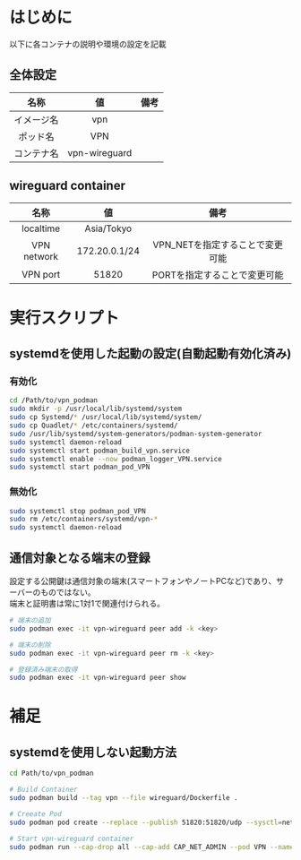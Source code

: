 # はじめに
以下に各コンテナの説明や環境の設定を記載

## 全体設定
|名称|値|備考|
|:-:|:-:|:-:|
|イメージ名|vpn||
|ポッド名|VPN||
|コンテナ名|vpn-wireguard|

## wireguard container
|名称|値|備考|
|:-:|:-:|:-:|
|localtime|Asia/Tokyo||
|VPN network|172.20.0.1/24|VPN_NETを指定することで変更可能|
|VPN port|51820|PORTを指定することで変更可能|

# 実行スクリプト

## systemdを使用した起動の設定(自動起動有効化済み)
### 有効化
```sh
cd /Path/to/vpn_podman
sudo mkdir -p /usr/local/lib/systemd/system
sudo cp Systemd/* /usr/local/lib/systemd/system/
sudo cp Quadlet/* /etc/containers/systemd/
sudo /usr/lib/systemd/system-generators/podman-system-generator
sudo systemctl daemon-reload
sudo systemctl start podman_build_vpn.service
sudo systemctl enable --now podman_logger_VPN.service
sudo systemctl start podman_pod_VPN
```

### 無効化
```sh
sudo systemctl stop podman_pod_VPN
sudo rm /etc/containers/systemd/vpn-*
sudo systemctl daemon-reload
```

## 通信対象となる端末の登録
設定する公開鍵は通信対象の端末(スマートフォンやノートPCなど)であり、サーバーのものではない。  
端末と証明書は常に1対1で関連付けられる。
```bash
# 端末の追加
sudo podman exec -it vpn-wireguard peer add -k <key>

# 端末の削除
sudo podman exec -it vpn-wireguard peer rm -k <key>

# 登録済み端末の取得
sudo podman exec -it vpn-wireguard peer show
```

# 補足
## systemdを使用しない起動方法
```bash
cd Path/to/vpn_podman

# Build Container
sudo podman build --tag vpn --file wireguard/Dockerfile .

# Creeate Pod
sudo podman pod create --replace --publish 51820:51820/udp --sysctl=net.ipv4.ip_forward=1 --volume VPN_:/usr/VPN --name VPN

# Start vpn-wireguard container
sudo podman run --cap-drop all --cap-add CAP_NET_ADMIN --pod VPN --name vpn-wireguard --detach --replace vpn
```